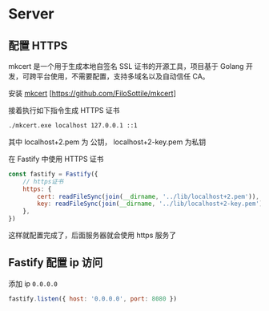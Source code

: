 # Server

## 配置 HTTPS

mkcert 是一个用于生成本地自签名 SSL 证书的开源工具，项目基于 Golang 开发，可跨平台使用，不需要配置，支持多域名以及自动信任 CA。

安装 [mkcert](https://github.com/FiloSottile/mkcert) [https://github.com/FiloSottile/mkcert]

接着执行如下指令生成 HTTPS 证书

```bash
./mkcert.exe localhost 127.0.0.1 ::1
```

其中 localhost+2.pem 为 公钥， localhost+2-key.pem 为私钥

在 Fastify 中使用 HTTPS 证书

```javascript
const fastify = Fastify({
	// https证书
	https: {
		cert: readFileSync(join(__dirname, '../lib/localhost+2.pem')),
		key: readFileSync(join(__dirname, '../lib/localhost+2-key.pem')),
	},
})
```

这样就配置完成了，后面服务器就会使用 https 服务了

## Fastify 配置 ip 访问

添加 ip `0.0.0.0`

```javascript
fastify.listen({ host: '0.0.0.0', port: 8080 })
```
